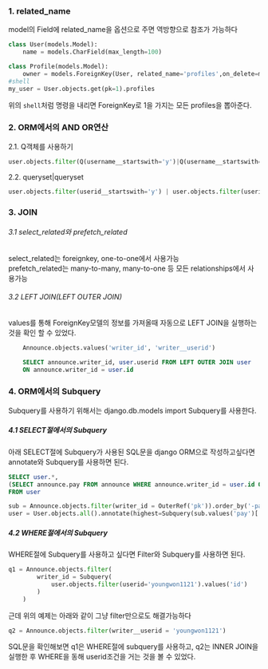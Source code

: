 ### 1. related_name
model의 Field에 related_name을 옵션으로 주면 역방향으로 참조가 가능하다
```python
class User(models.Model):
    name = models.CharField(max_length=100)

class Profile(models.Model):
    owner = models.ForeignKey(User, related_name='profiles',on_delete=models.CASCADE)
#shell
my_user = User.objects.get(pk=1).profiles
```
위의 ```shell```처럼 명령을 내리면 ForeignKey로 1을 가지는 모든 profiles을 뽑아준다.


### 2. ORM에서의 AND OR연산
2.1. Q객체를 사용하기
```python
user.objects.filter(Q(username__startswith='y')|Q(username__startswith='p'))
```
2.2. queryset|queryset
```python
user.objects.filter(userid__startswith='y') | user.objects.filter(userid__startswith='p')
```

### 3. JOIN

###### 3.1 select_related와 prefetch_related
select_related는 foreignkey, one-to-one에서 사용가능  
prefetch_related는 many-to-many, many-to-one 등 모든 relationships에서 사용가능

###### 3.2 LEFT JOIN(LEFT OUTER JOIN)
values를 통해 ForeignKey모델의 정보를 가져올때 자동으로 LEFT JOIN을 실행하는 것을 확인 할 수 있었다.
```python
    Announce.objects.values('writer_id', 'writer__userid')
```
```sql
    SELECT announce.writer_id, user.userid FROM LEFT OUTER JOIN user
    ON announce.writer_id = user.id
```

### 4. ORM에서의 Subquery
Subquery를 사용하기 위해서는 django.db.models import Subquery를 사용한다.

##### 4.1 SELECT절에서의 Subquery
아래 SELECT절에 Subquery가 사용된 SQL문을 django ORM으로 작성하고싶다면 annotate와 Subquery를 사용하면 된다.
```sql
SELECT user.*, 
(SELECT announce.pay FROM announce WHERE announce.writer_id = user.id ORDER BY announce.pay DESC LIMIT 1)
FROM user
```

```python
sub = Announce.objects.filter(writer_id = OuterRef('pk')).order_by('-pay')
user = User.objects.all().annotate(highest=Subquery(sub.values('pay')[:1]))
```

##### 4.2 WHERE절에서의 Subquery
WHERE절에 Subquery를 사용하고 싶다면 Filter와 Subquery를 사용하면 된다.
```python
q1 = Announce.objects.filter(
        writer_id = Subquery(
            user.objects.filter(userid='youngwon1121').values('id')
        )
    )
```
근데 위의 예제는 아래와 같이 그냥 filter만으로도 해결가능하다
```python
q2 = Announce.objects.filter(writer__userid = 'youngwon1121')
```
SQL문을 확인해보면 q1은 WHERE절에 subquery를 사용하고, q2는 INNER JOIN을 실행한 후 WHERE을 동해 userid조건을 거는 것을 볼 수 있었다.